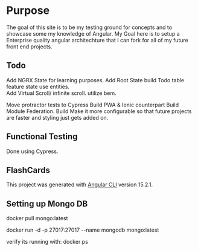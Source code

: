 # Purpose
The goal of this site is to be my testing ground for concepts and to showcase some my knowledge of Angular.
My Goal here is to setup a Enterprise quality angular architechture that I can fork for all of my future front end projects. 

## Todo
Add NGRX State for learning purposes. 
    Add Root State
    build Todo table feature state use entities.  
    Add Virtual Scroll/ infinite scroll. 
    utilize bem.

Move protractor tests to Cypress
Build PWA & Ionic counterpart
Build Module Federation.
Build Make it more configurable so that future projects are faster and styling just gets added on. 

## Functional Testing 
Done using Cypress.

## FlashCards

This project was generated with [Angular CLI](https://github.com/angular/angular-cli) version 15.2.1.

## Setting up Mongo DB

docker pull mongo:latest

docker run -d -p 27017:27017 --name mongodb mongo:latest

verify its running with: docker ps
